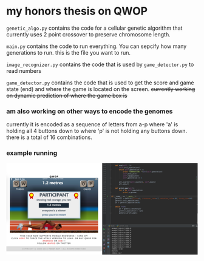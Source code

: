 # my honors thesis on QWOP

`genetic_algo.py` contains the code for a cellular genetic algorithm that currently uses 2 point crossover to preserve chromosome length.

`main.py` contains the code to run everything. You can sepcify how many generations to run. this is the file you want to run.

`image_recognizer.py` contains the code that is used by `game_detector.py` to read numbers

`game_detector.py` contains the code that is used to get the score and game state (end) and where the game is located on the screen. ~~currently working on dynamic prediction of where the game box is~~

### am also working on other ways to encode the genomes

currently it is encoded as a sequence of letters from a-p where 'a' is holding all 4 buttons down to where 'p' is not holding any buttons down. there is a total of 16 combinations.




### example running

![alt text](screen.png "example run") 
